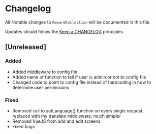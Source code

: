 # Changelog

All Notable changes to `RecordCollection` will be documented in this file.

Updates should follow the [Keep a CHANGELOG](http://keepachangelog.com/) principles.

## [Unreleased]

### Added
- Added middleware to config file
- Added name of function to tell if user is admin or not to config file
- Changed code to point to config file instead of hardcoding in how to determine user permissions

### Fixed
- Removed call to setLanguage() function on every single request, replaced with my translate middleware, much simpler
- Removed VueJS from add and edit screens
- Fixed bugs